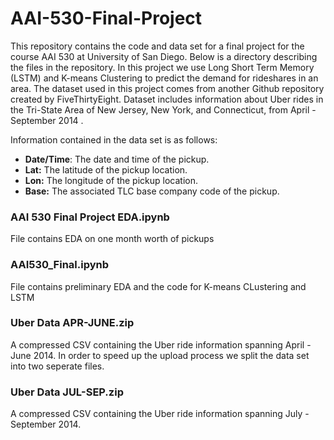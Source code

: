 # AAI-530-Final-Project

This repository contains the code and data set for a final project for the course AAI 530 at University of San Diego. Below is a directory describing the files in the repository. In this project we use Long Short Term Memory (LSTM) and K-means Clustering to predict the demand for rideshares in an area. The dataset used in this project comes from another Github repository created by FiveThirtyEight. Dataset includes information about Uber rides in the Tri-State Area of New Jersey, New York, and Connecticut, from April - September 2014 .

Information contained in the data set is as follows:
- **Date/Time**: The date and time of the pickup.
- **Lat:** The latitude of the pickup location.
- **Lon:** The longitude of the pickup location.
- **Base:** The associated TLC base company code of the pickup.

### **AAI 530 Final Project EDA.ipynb**
File contains EDA on one month worth of pickups

### **AAI530_Final.ipynb**
File contains preliminary EDA and the code for K-means CLustering and LSTM 

### **Uber Data APR-JUNE.zip**
A compressed CSV containing the Uber ride information spanning April -  June 2014. In order to speed up the upload process we split the data set into two seperate files.

### **Uber Data JUL-SEP.zip**
A compressed CSV containing the Uber ride information spanning July -  September 2014.
